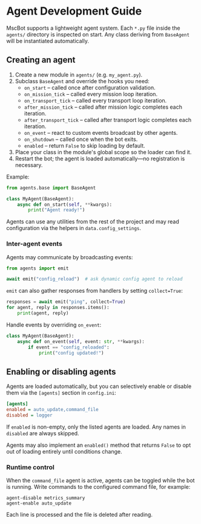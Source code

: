 # Agent Development Guide

MscBot supports a lightweight agent system. Each `*.py` file inside the
`agents/` directory is inspected on start. Any class deriving from
`BaseAgent` will be instantiated automatically.

## Creating an agent

1. Create a new module in `agents/` (e.g. `my_agent.py`).
2. Subclass `BaseAgent` and override the hooks you need:
   - `on_start` – called once after configuration validation.
   - `on_mission_tick` – called every mission loop iteration.
   - `on_transport_tick` – called every transport loop iteration.
   - `after_mission_tick` – called after mission logic completes each iteration.
   - `after_transport_tick` – called after transport logic completes each iteration.
   - `on_event` – react to custom events broadcast by other agents.
   - `on_shutdown` – called once when the bot exits.
   - `enabled` – return `False` to skip loading by default.
3. Place your class in the module's global scope so the loader can find it.
4. Restart the bot; the agent is loaded automatically—no registration is
   necessary.

Example:

```python
from agents.base import BaseAgent

class MyAgent(BaseAgent):
    async def on_start(self, **kwargs):
        print("Agent ready!")
```

Agents can use any utilities from the rest of the project and may read
configuration via the helpers in `data.config_settings`.

### Inter-agent events

Agents may communicate by broadcasting events:

```python
from agents import emit

await emit("config_reload")  # ask dynamic config agent to reload
```

`emit` can also gather responses from handlers by setting `collect=True`:

```python
responses = await emit("ping", collect=True)
for agent, reply in responses.items():
    print(agent, reply)
```

Handle events by overriding `on_event`:

```python
class MyAgent(BaseAgent):
    async def on_event(self, event: str, **kwargs):
        if event == "config_reloaded":
            print("config updated!")
```

## Enabling or disabling agents

Agents are loaded automatically, but you can selectively enable or disable
them via the `[agents]` section in `config.ini`:

```ini
[agents]
enabled = auto_update,command_file
disabled = logger
```

If `enabled` is non-empty, only the listed agents are loaded. Any names in
`disabled` are always skipped.

Agents may also implement an `enabled()` method that returns `False` to opt out
of loading entirely until conditions change.

### Runtime control

When the `command_file` agent is active, agents can be toggled while the bot
is running. Write commands to the configured command file, for example:

```
agent-disable metrics_summary
agent-enable auto_update
```

Each line is processed and the file is deleted after reading.
